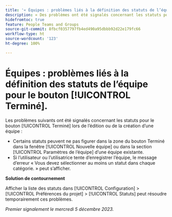 ```yaml
---
title: '« Équipes : problèmes liés à la définition des statuts de l’équipe pour le bouton Terminé. »'
description: « Des problèmes ont été signalés concernant les statuts pour le bouton [!UICONTROL Terminé] lors de l’édition ou de la création d’une équipe. Une solution de contournement est disponible. »
hidefromtoc: true
feature: People Teams and Groups
source-git-commit: 8fbcf0357797fb4ed490a95dbbb92d22e179fc66
workflow-type: ht
source-wordcount: '123'
ht-degree: 100%

---
```



# Équipes : problèmes liés à la définition des statuts de l’équipe pour le bouton [!UICONTROL Terminé].

<!--

>[!NOTE]
>
>This issue was fixed on January 18, 2024.

-->

Les problèmes suivants ont été signalés concernant les statuts pour le bouton [!UICONTROL Terminé] lors de l’édition ou de la création d’une équipe :

* Certains statuts peuvent ne pas figurer dans la zone du bouton Terminé dans la fenêtre [!UICONTROL Nouvelle équipe] ou dans la section [!UICONTROL Paramètres de l’équipe] d’une équipe existante.
* Si l’utilisateur ou l’utilisatrice tente d’enregistrer l’équipe, le message d’erreur « Vous devez sélectionner au moins un statut dans chaque catégorie. » peut s’afficher.

**Solution de contournement**

Afficher la liste des statuts dans [!UICONTROL Configuration] > [!UICONTROL Préférences du projet] > [!UICONTROL Statuts] peut résoudre temporairement ces problèmes.

_Premier signalement le mercredi 5 décembre 2023._
